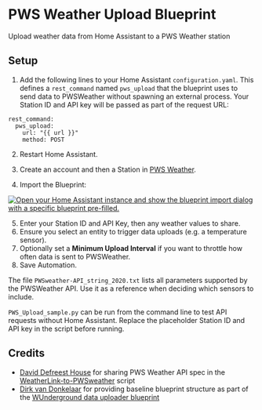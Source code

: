 # PWS Weather Upload Blueprint
Upload weather data from Home Assistant to a PWS Weather station

## Setup
1. Add the following lines to your Home Assistant `configuration.yaml`. This
   defines a `rest_command` named `pws_upload` that the blueprint uses to send
   data to PWSWeather without spawning an external process. Your Station ID and
   API key will be passed as part of the request URL:
```
rest_command:
  pws_upload:
    url: "{{ url }}"
    method: POST
```

2. Restart Home Assistant.
3. Create an account and then a Station in [PWS Weather](https://www.pwsweather.com).

4. Import the Blueprint:

  <a href="https://my.home-assistant.io/redirect/blueprint_import/?blueprint_url=https%3A%2F%2Fgithub.com%2Fbarneyonline%2Fpwsweatherupload%2Fblob%2Fmain%2Fpws_weather_upload.yaml" target="_blank" rel="noreferrer noopener"><img src="https://my.home-assistant.io/badges/blueprint_import.svg" alt="Open your Home Assistant instance and show the blueprint import dialog with a specific blueprint pre-filled." /></a>

5. Enter your Station ID and API Key, then any weather values to share.
6. Ensure you select an entity to trigger data uploads (e.g. a temperature sensor).
7. Optionally set a **Minimum Upload Interval** if you want to throttle how
   often data is sent to PWSWeather.
8. Save Automation.

The file `PWSweather-API_string_2020.txt` lists all parameters supported by the
PWSWeather API. Use it as a reference when deciding which sensors to include.

`PWS_Upload_sample.py` can be run from the command line to test API requests
without Home Assistant. Replace the placeholder Station ID and API key in the
script before running.

## Credits
* [David Defreest House](https://github.com/OurColonial) for sharing PWS Weather API spec in the [WeatherLink-to-PWSweather](https://github.com/OurColonial/WeatherLink-to-PWSweather) script
* [Dirk van Donkelaar](https://community.home-assistant.io/u/dvandonkelaar/summary) for providing baseline blueprint structure as part of the [WUnderground data uploader blueprint](https://community.home-assistant.io/t/wunderground-data-uploader/330332)

